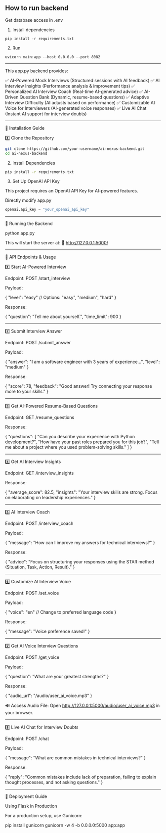 ## How to run backend

Get database access in .env

1. Install dependencies

```
pip install -r requirements.txt
```

2. Run 

```
uvicorn main:app --host 0.0.0.0 --port 8082
```
---
 This app.py backend provides:

✅ AI-Powered Mock Interviews (Structured sessions with AI feedback)
✅ AI Interview Insights (Performance analysis & improvement tips)
✅ Personalized AI Interview Coach (Real-time AI-generated advice)
✅ AI-Driven Question Bank (Dynamic, resume-based questions)
✅ Adaptive Interview Difficulty (AI adjusts based on performance)
✅ Customizable AI Voice for Interviewers (AI-generated voice responses)
✅ Live AI Chat (Instant AI support for interview doubts)


---

📌 Installation Guide

1️⃣ Clone the Repository

```bash
git clone https://github.com/your-username/ai-nexus-backend.git
cd ai-nexus-backend
```
2) Install Dependencies

```bash
pip install -r requirements.txt
```
3) Set Up OpenAI API Key

This project requires an OpenAI API Key for AI-powered features.

 Directly modify app.py
 
```python
openai.api_key = "your_openai_api_key"
```


---

🚀 Running the Backend

python app.py

This will start the server at:
📌 http://127.0.0.1:5000/


---

📡 API Endpoints & Usage

1️⃣ Start AI-Powered Interview

Endpoint: POST /start_interview

Payload:

{
  "level": "easy"  // Options: "easy", "medium", "hard"
}

Response:

{
  "question": "Tell me about yourself.",
  "time_limit": 900
}



---

2️⃣ Submit Interview Answer

Endpoint: POST /submit_answer

Payload:

{
  "answer": "I am a software engineer with 3 years of experience...",
  "level": "medium"
}

Response:

{
  "score": 78,
  "feedback": "Good answer! Try connecting your response more to your skills."
}



---

3️⃣ Get AI-Powered Resume-Based Questions

Endpoint: GET /resume_questions

Response:

{
  "questions": [
    "Can you describe your experience with Python development?",
    "How have your past roles prepared you for this job?",
    "Tell me about a project where you used problem-solving skills."
  ]
}



---

4️⃣ Get AI Interview Insights

Endpoint: GET /interview_insights

Response:

{
  "average_score": 82.5,
  "insights": "Your interview skills are strong. Focus on elaborating on leadership experiences."
}



---

5️⃣ AI Interview Coach

Endpoint: POST /interview_coach

Payload:

{
  "message": "How can I improve my answers for technical interviews?"
}

Response:

{
  "advice": "Focus on structuring your responses using the STAR method (Situation, Task, Action, Result)."
}



---

6️⃣ Customize AI Interview Voice

Endpoint: POST /set_voice

Payload:

{
  "voice": "en"  // Change to preferred language code
}

Response:

{
  "message": "Voice preference saved!"
}



---

7️⃣ Get AI Voice Interview Questions

Endpoint: POST /get_voice

Payload:

{
  "question": "What are your greatest strengths?"
}

Response:

{
  "audio_url": "/audio/user_ai_voice.mp3"
}

🔊 Access Audio File:
Open http://127.0.0.1:5000/audio/user_ai_voice.mp3 in your browser.



---

8️⃣ Live AI Chat for Interview Doubts

Endpoint: POST /chat

Payload:

{
  "message": "What are common mistakes in technical interviews?"
}

Response:

{
  "reply": "Common mistakes include lack of preparation, failing to explain thought processes, and not asking questions."
}



---

🔗 Deployment Guide

Using Flask in Production

For a production setup, use Gunicorn:

pip install gunicorn
gunicorn -w 4 -b 0.0.0.0:5000 app:app
